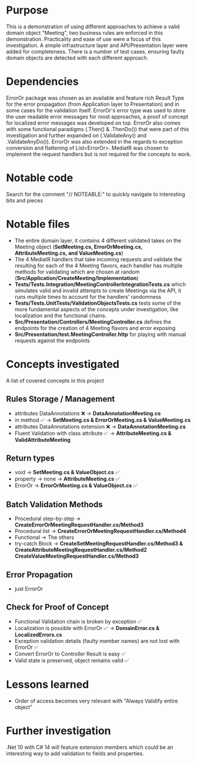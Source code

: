 # Purpose
This is a demonstration of using different approaches to achieve a valid domain object "Meeting", two business rules are enforced in this demonstration. Practicality and ease of use were a focus of this investigation.
A simple infrastructure layer and API/Presentation layer were added for completeness. There is a number of test cases, ensuring faulty domain objects are detected with each different approach.

# Dependencies
ErrorOr package was chosen as an available and feature rich Result Type for the error propagation (from Application layer to Presentation) and in some cases for the validation itself.
ErrorOr's error type was used to store the user readable error messages for most approaches, a proof of concept for localized error messages was developed on top.
ErrorOr also comes with some functional paradigms (.Then() & .ThenDo()) that were part of this investigation and further expanded on (.ValidateAny() and .ValidateAnyDo()).
ErrorOr was also extended in the regards to exception conversion and flattening of List<ErrorOr<T>>.
MediatR was chosen to implement the request handlers but is not required for the concepts to work.

# Notable code
Search for the comment "// NOTEABLE:" to quickly navigate to interesting bits and pieces

# Notable files
- The entire domain layer, it contains 4 different validated takes on the Meeting object (**SetMeeting.cs, ErrorOrMeeting.cs, AttributeMeeting.cs, and ValueMeeting.cs**)
- The 4 MediatR handlers that take incoming requests and validate the resulting for each of the 4 Meeting flavors, each handler has multiple methods for validating which are chosen at random (**Src/Application/CreateMeeting/Implementation**)
- **Tests/Tests.Integration/MeetingControllerIntegrationTests.cs** which simulates valid and invalid attempts to create Meetings via the API, it runs multiple times to account for the handlers' randomness
- **Tests/Tests.UnitTests/ValidationObjectsTests.cs** tests some of the more fundamental aspects of the concepts under investigation, like localization and the functional chains.
- **Src/Presentation/Controllers/MeetingController.cs** defines the endpoints for the creation of  4 Meeting flavors and error exposing
- **Src/Presentation/test.MeetingController.http** for playing with manual requests against the endpoints

# Concepts investigated
A list of covered concepts in this project

## Rules Storage / Management
- attributes DataAnnotations  ❌ -> **DataAnnotationMeeting.cs**
- in method ✅ -> **SetMeeting.cs & ErrorOrMeeting.cs & ValueMeeting.cs**
- attributes DataAnnotations extension ❌ -> **DataAnnotationMeeting.cs**
- Fluent Validation with class attribute ✅ -> **AttributeMeeting.cs & ValidAttributeMeeting**

## Return types
- void -> **SetMeeting.cs & ValueObject.cs** ✅
- property -> none -> **AttributeMeeting.cs** ✅
- ErrorOr -> **ErrorOrMeeting.cs & ValueObject.cs** ✅


## Batch Validation Methods
- Procedural step-by-step -> **CreateErrorOrMeetingRequestHandler.cs/Method3**
- Procedural list -> **CreateErrorOrMeetingRequestHandler.cs/Method4**
- Functional -> The others
- try-catch Block -> **CreateSetMeetingRequestHandler.cs/Method3 & CreateAttributeMeetingRequestHandler.cs/Method2 CreateValueMeetingRequestHandler.cs/Method3**

## Error Propagation
- just ErrorOr

## Check for Proof of Concept
- Functional Validation chain is broken by exception ✅
- Localization is possible with ErrorOr  ✅ -> **DomainError.cs & LocalizedErrors.cs**
- Exception validation details (faulty member names) are not lost with ErrorOr ✅
- Convert ErrorOr to Controller Result is easy ✅
- Valid state is preserved, object remains valid ✅

# Lessons learned
- Order of access becomes very relevant with "Always Validify entire object"

# Further investigation
.Net 10 with C# 14 will feature extension members which could be an interesting way to add validation to fields and properties.